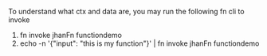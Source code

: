 To understand what ctx and data are, you may run the following fn cli to invoke

1. fn invoke jhanFn functiondemo
2. echo -n '{"input": "this is my function"}' | fn invoke jhanFn functiondemo
